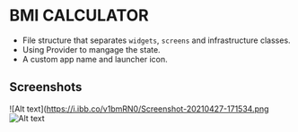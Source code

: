 # BMI CALCULATOR

* File structure that separates `widgets`, `screens` and infrastructure classes.
* Using Provider to mangage the state.
* A custom app name and launcher icon.

## Screenshots

![Alt text](https://i.ibb.co/v1bmRN0/Screenshot-20210427-171534.png    ![Alt text](https://i.ibb.co/LvQw8XK/Screenshot-20210427-171550.png)


